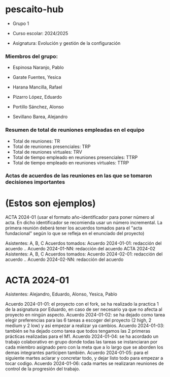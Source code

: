 # <strong>pescaito-hub</strong>

* Grupo 1

* Curso escolar: 2024/2025

* Asignatura: Evolución y gestión de la configuración

### <strong>Miembros del grupo:</strong>

* Espinosa Naranjo, Pablo 

* Garate Fuentes, Yesica 

* Harana Mancilla, Rafael 

* Pizarro López, Eduardo 

* Portillo Sánchez, Alonso 

* Sevillano Barea, Alejandro 

### <strong>Resumen de total de reuniones empleadas en el equipo</strong>

* Total de reuniones: TR
* Total de reuniones presenciales: TRP
* Total de reuniones virtuales: TRV
* Total de tiempo empleado en reuniones presenciales: TTRP
* Total de tiempo empleado en reuniones virtuales: TTRP

### <strong>Actas de acuerdos de las reuniones en las que se tomaron decisiones importantes</strong>


# (Estos son ejemplos)

ACTA 2024-01
(usar el formato año-identificador para poner número al acta. En dicho identificador se recomienda usar un número incremental. La primera reunión deberá tener los acuerdos tomados para el "acta fundacional" según lo que se refleja en el enunciado del proyecto)

Asistentes: A, B, C
Acuerdos tomados:
Acuerdo 2024-01-01: redacción del acuerdo
..
Acuerdo 2024-01-NN: redacción del acuerdo
ACTA 2024-02
Asistentes: A, B, C
Acuerdos tomados:
Acuerdo 2024-02-01: redacción del acuerdo
..
Acuerdo 2024-02-NN: redacción del acuerdo




# ACTA 2024-01

Asistentes: Alejandro, Eduardo, Alonso, Yesica, Pablo

Acuerdo 2024-01-01: el proyecto con el fork, se ha realizado la practica 1 de la asignatura por Eduardo, en caso de ser necesario ya que no afecta al proyecto en ningún aspecto.
Acuerdo 2024-01-02: se ha dejado como tarea elegir preferencias para las 6 tareas a escoger del proyecto (2 high, 2 medium y 2 low) y asi empezar a realizar ya cambios.
Acuerdo 2024-01-03: también se ha dejado como tarea que todos tengamos las 2 primeras prácticas realizadas para el M1.
Acuerdo 2024-01-04: se ha acordado un trabajo colaborativo en grupo donde todas las tareas se instanciaran por cada miembro asignado pero con la meta que a lo largo que se aborden los demas integrantes participen también.
Acuerdo 2024-01-05: para el siguiente martes aclarar y concretar todo, y dejar listo todo para empezar a tocar codigo.
Acuerdo 2024-01-06: cada martes se realizaran reuniones de control de la progresión del trabajo.

